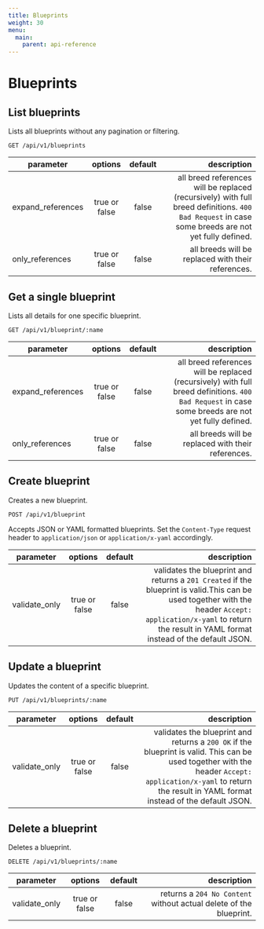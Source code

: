 ```yaml
---
title: Blueprints
weight: 30
menu:
  main:
    parent: api-reference
---
```


# Blueprints

## List blueprints

Lists all blueprints without any pagination or filtering.

    GET /api/v1/blueprints

| parameter         | options           | default          | description       |
| ----------------- |:-----------------:|:----------------:| -----------------:|
| expand_references | true or false     | false            | all breed references will be replaced (recursively) with full breed definitions. `400 Bad Request` in case some breeds are not yet fully defined.
| only_references   | true or false     | false            | all breeds will be replaced with their references.

## Get a single blueprint

Lists all details for one specific blueprint.

    GET /api/v1/blueprint/:name

| parameter         | options           | default          | description       |
| ----------------- |:-----------------:|:----------------:| -----------------:|
| expand_references | true or false     | false            | all breed references will be replaced (recursively) with full breed definitions. `400 Bad Request` in case some breeds are not yet fully defined.
| only_references   | true or false     | false            | all breeds will be replaced with their references.

## Create blueprint

Creates a new blueprint.

    POST /api/v1/blueprint

Accepts JSON or YAML formatted blueprints. Set the `Content-Type` request header to `application/json` or `application/x-yaml` accordingly.

| parameter     | options           | default          | description      |
| ------------- |:-----------------:|:----------------:| ----------------:|
| validate_only | true or false     | false            | validates the blueprint and returns a `201 Created` if the blueprint is valid.This can be used together with the header `Accept: application/x-yaml` to return the result in YAML format instead of the default JSON.     

## Update a blueprint

Updates the content of a specific blueprint.

    PUT /api/v1/blueprints/:name

| parameter     | options           | default          | description      |
| ------------- |:-----------------:|:----------------:| ----------------:|
| validate_only | true or false     | false            | validates the blueprint and returns a `200 OK` if the blueprint is valid. This can be used together with the header `Accept: application/x-yaml` to return the result in YAML format instead of the default JSON. 

## Delete a blueprint

Deletes a blueprint.        

    DELETE /api/v1/blueprints/:name

| parameter     | options           | default          | description      |
| ------------- |:-----------------:|:----------------:| ----------------:|
| validate_only | true or false     | false            | returns a `204 No Content` without actual delete of the blueprint.
